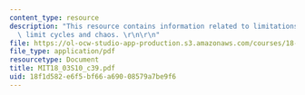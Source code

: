 ```yaml
---
content_type: resource
description: "This resource contains information related to limitations of the linear:\
  \ limit cycles and chaos. \r\n\r\n"
file: https://ol-ocw-studio-app-production.s3.amazonaws.com/courses/18-03-differential-equations-spring-2010/18f1d582e6f5bf66a69008579a7be9f6_MIT18_03S10_c39.pdf
file_type: application/pdf
resourcetype: Document
title: MIT18_03S10_c39.pdf
uid: 18f1d582-e6f5-bf66-a690-08579a7be9f6
---
```

